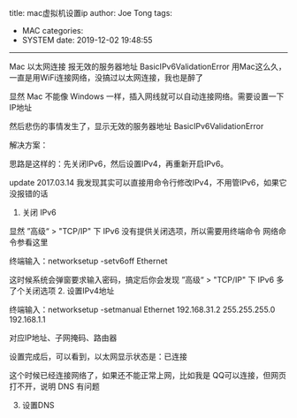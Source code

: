 title: mac虚拟机设置ip
author: Joe Tong
tags:
  - MAC
categories:  
  - SYSTEM 
date:  2019-12-02 19:48:55 
---
Mac 以太网连接 报无效的服务器地址 BasicIPv6ValidationError
用Mac这么久，一直是用WiFi连接网络，没搞过以太网连接，我也是醉了

显然 Mac 不能像 Windows 一样，插入网线就可以自动连接网络。需要设置一下IP地址

然后悲伤的事情发生了，显示无效的服务器地址  BasicIPv6ValidationError 

解决方案：

思路是这样的：先关闭IPv6，然后设置IPv4，再重新开启IPv6。

update 2017.03.14  我发现其实可以直接用命令行修改IPv4，不用管IPv6，如果它没报错的话

1. 关闭 IPv6

显然 ”高级“ &gt; "TCP/IP" 下 IPv6 没有提供关闭选项，所以需要用终端命令  网络命令参看这里

终端输入：networksetup -setv6off Ethernet

这时候系统会弹窗要求输入密码，搞定后你会发现 ”高级“ &gt; "TCP/IP" 下 IPv6 多了个关闭选项
2. 设置IPv4地址

终端输入：networksetup -setmanual Ethernet 192.168.31.2 255.255.255.0 192.168.1.1

对应IP地址、子网掩码、路由器

设置完成后，可以看到，以太网显示状态是：已连接


这个时候已经连接网络了，如果还不能正常上网，比如我是 QQ可以连接，但网页打不开，说明 DNS 有问题



3. 设置DNS




